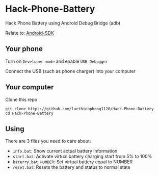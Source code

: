 # Hack-Phone-Battery
Hack Phone Battery using Android Debug Bridge (adb)

Relate to: [Android-SDK](https://github.com/lucthienphong1120/Android-SDK)

## Your phone

Turn on `Developer mode` and enable `USB Debugger`

Connect the USB (such as phone charger) into your computer

## Your computer

Clone this repo

```
git clone https://github.com/lucthienphong1120/Hack-Phone-Battery
cd Hack-Phone-Battery
```

## Using

There are 3 files you need to care about:

- `info.bat`: Show current actual battery information
- `start.bat`: Activate virtual battery charging start from 5% to 100%
- `baterry.bat NUMBER`: Set virtual battery equal to NUMBER
- `reset.bat`: Resets the battery and status to normal state
